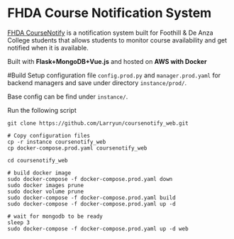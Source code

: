 # FHDA Course Notification System
[FHDA CourseNotify](http://coursenotify.com) 
is a notification system built for Foothill & De Anza College students that allows students
to monitor course availability and get notified when it is available.

Built with **Flask+MongoDB+Vue.js** and hosted on **AWS with Docker**

#Build
Setup configuration file ```config.prod.py``` and ```manager.prod.yaml``` for backend managers 
and save under directory ```instance/prod/```.

Base config can be find under ```instance/```.

Run the following script
```
git clone https://github.com/Larryun/coursenotify_web.git

# Copy configuration files
cp -r instance coursenotify_web
cp docker-compose.prod.yaml coursenotify_web

cd coursenotify_web

# build docker image
sudo docker-compose -f docker-compose.prod.yaml down
sudo docker images prune
sudo docker volume prune
sudo docker-compose -f docker-compose.prod.yaml build
sudo docker-compose -f docker-compose.prod.yaml up -d

# wait for mongodb to be ready
sleep 3
sudo docker-compose -f docker-compose.prod.yaml up -d web
```
